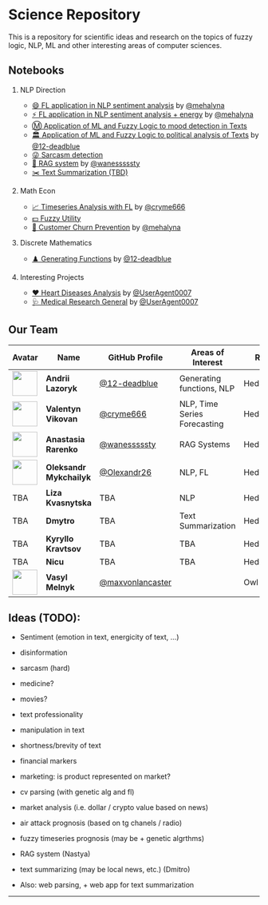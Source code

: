 # Science Repository

This is a repository for scientific ideas and research on the topics of fuzzy logic, NLP, ML and other interesting areas of computer sciences.

## Notebooks

1. NLP Direction

    - [😄 FL application in NLP sentiment analysis](/src/semantic_fuzzy.ipynb) by [@mehalyna](https://www.github.com/mehalyna)
    - [⚡ FL application in NLP sentiment analysis + energy](/src/semantic_two_dim.ipynb) by [@mehalyna](https://www.github.com/mehalyna)
    - [Ⓜ️ Application of ML and Fuzzy Logic to mood detection in Texts](/src/semantic_fuzzy_ml.ipynb)
    - [🏛️ Application of ML and Fuzzy Logic to political analysis of Texts](/src/political-nlp.ipynb) by [@12-deadblue](https://www.github.com/12-deadblue)
    - [😜 Sarcasm detection](/src/sarcasm_detection.ipynb)
    - [🤖 RAG system](/src/rag.ipynb) by [@wanesssssty](https://www.github.com/wanesssssty)
    - [✂️ Text Summarization (TBD)](/src/summarization.ipynb)

2. Math Econ

    - [📈 Timeseries Analysis with FL](/src/time_series.ipynb) by [@cryme666](https://www.github.com/cryme666)
    - [💵 Fuzzy Utility](/src/fuzzy-utility.ipynb)
    - [🏃 Customer Churn Prevention](/src/churn-retail.ipynb) by [@mehalyna](https://www.github.com/mehalyna)

3. Discrete Mathematics

    - [♟️ Generating Functions](/src/generating-functions.ipynb) by [@12-deadblue](https://www.github.com/12-deadblue)

4. Interesting Projects

    - [❤️ Heart Diseases Analysis](/src/medical-prediction.ipynb) by [@UserAgent0007](https://github.com/UserAgent0007)
    - [🩺 Medical Research General](/src/medical-prediction.ipynb) by [@UserAgent0007](https://github.com/UserAgent0007)


## Our Team



| Avatar | Name | GitHub Profile | Areas of Interest| Role |
|--------|------|---------------|----|----|
| <img src="https://www.github.com/12-deadblue.png" width="50" height="50"> | **Andrii Lazoryk** | [@12-deadblue](https://www.github.com/12-deadblue) | Generating functions, NLP | Hedgehog |
| <img src="https://www.github.com/cryme666.png" width="50" height="50">  | **Valentyn Vikovan** | [@cryme666](https://www.github.com/cryme666) | NLP, Time Series Forecasting | Hedgehog |
| <img src="https://www.github.com/wanesssssty.png" width="50" height="50"> | **Anastasia Rarenko** | [@wanesssssty](https://www.github.com/wanesssssty) | RAG Systems | Hedgehog |
| <img src="https://www.github.com/Olexandr26.png" width="50" height="50"> | **Oleksandr Mykchailyk** | [@Olexandr26](https://www.github.com/Olexandr26) | NLP, FL | Hedgehog |
| TBA | **Liza Kvasnytska** | TBA | NLP | Hedgehog |
| TBA | **Dmytro** | TBA | Text Summarization | Hedgehog |
| TBA | **Kyryllo Kravtsov** | TBA | TBA | Hedgehog |
| TBA | **Nicu** | TBA | TBA | Hedgehog |
| <img src="https://www.github.com/maxvonlancaster.png" width="50" height="50">  | **Vasyl Melnyk** | [@maxvonlancaster](https://www.github.com/maxvonlancaster) | | Owl |



## Ideas (TODO):

- Sentiment (emotion in text, energicity of text, ...)
- disinformation  
- sarcasm (hard)
- medicine?
- movies?
- text professionality 
- manipulation in text 
- shortness/brevity of text 
- financial markers 
- marketing: is product represented on market?
- cv parsing (with genetic alg and fl) 

- market analysis (i.e. dollar / crypto value based on news)
- air attack prognosis (based on tg chanels / radio)
- fuzzy timeseries prognosis (may be + genetic algrthms)
- RAG system (Nastya)

- text summarizing (may be local news, etc.) (Dmitro)
- Also: web parsing, + web app for text summarization 

---